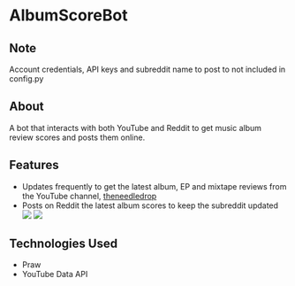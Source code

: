 # AlbumScoreBot
## Note
Account credentials, API keys and subreddit name to post to not included in config.py

## About
A bot that interacts with both YouTube and Reddit to get music album review scores and posts them online.

## Features
- Updates frequently to get the latest album, EP and mixtape reviews from the YouTube channel, <a href="https://www.youtube.com/theneedledrop" target="_blank">theneedledrop</a> 
- Posts on Reddit the latest album scores to keep the subreddit updated
[![](https://i.imgur.com/ppSkrHL.jpg)]()
[![](https://i.imgur.com/WxLSlJb.png)]()

## Technologies Used
- Praw
- YouTube Data API
